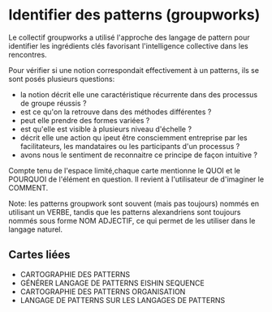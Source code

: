 # Identifier des patterns (groupworks)

Le collectif groupworks a utilisé l'approche des langage de pattern pour identifier les ingrédients clés favorisant l'intelligence collective dans les rencontres. 

Pour vérifier si une notion correspondait effectivement à un patterns, ils se sont posés plusieurs questions:

- la notion décrit elle une caractéristique récurrente dans des processus de groupe réussis ?
- est ce qu'on la retrouve dans des méthodes différentes ?
- peut elle prendre des formes variées ?
- est qu'elle est visible à plusieurs niveau d'échelle ?
- décrit elle une action qu ipeut être consciemment entreprise par les facilitateurs, les mandataires ou les participants d'un processus ?
- avons nous le sentiment de reconnaitre ce principe de façon intuitive ?

Compte tenu de l'espace limité,chaque carte mentionne le QUOI et le POURQUOI de l'élément en question. Il revient à l'utilisateur de d'imaginer le COMMENT.

Note: les patterns groupwork sont souvent (mais pas toujours) nommés en utilisant un VERBE, tandis que les patterns alexandriens sont toujours nommés sous forme NOM ADJECTIF, ce qui permet de les utiliser dans le langage naturel.

## Cartes liées

- CARTOGRAPHIE DES PATTERNS
- GÉNÉRER LANGAGE DE PATTERNS EISHIN SEQUENCE
- CARTOGRAPHIE DES PATTERNS ORGANISATION
- LANGAGE DE PATTERNS SUR LES LANGAGES DE PATTERNS
